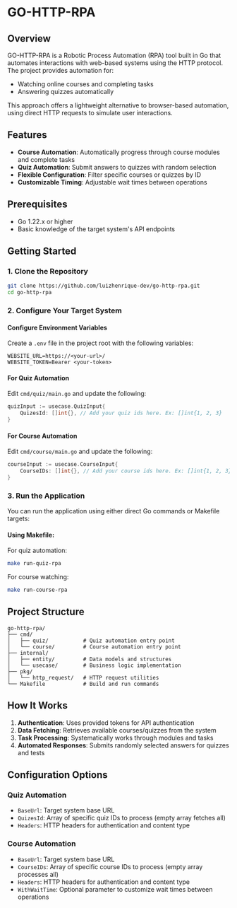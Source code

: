 # GO-HTTP-RPA

## Overview
GO-HTTP-RPA is a Robotic Process Automation (RPA) tool built in Go that automates interactions with web-based systems using the HTTP protocol. The project provides automation for:
- Watching online courses and completing tasks
- Answering quizzes automatically

This approach offers a lightweight alternative to browser-based automation, using direct HTTP requests to simulate user interactions.
## Features
- **Course Automation**: Automatically progress through course modules and complete tasks
- **Quiz Automation**: Submit answers to quizzes with random selection
- **Flexible Configuration**: Filter specific courses or quizzes by ID
- **Customizable Timing**: Adjustable wait times between operations

## Prerequisites
- Go 1.22.x or higher
- Basic knowledge of the target system's API endpoints

## Getting Started
### 1. Clone the Repository
``` sh
git clone https://github.com/luizhenrique-dev/go-http-rpa.git
cd go-http-rpa
```

### 2. Configure Your Target System

#### Configure Environment Variables
Create a `.env` file in the project root with the following variables:
``` 
WEBSITE_URL=https://<your-url>/
WEBSITE_TOKEN=Bearer <your-token>
```

#### For Quiz Automation
Edit `cmd/quiz/main.go` and update the following:
``` go
quizInput := usecase.QuizInput{
    QuizesId: []int{}, // Add your quiz ids here. Ex: []int{1, 2, 3}
}
```
#### For Course Automation
Edit `cmd/course/main.go` and update the following:
``` go
courseInput := usecase.CourseInput{
    CourseIDs: []int{}, // Add your course ids here. Ex: []int{1, 2, 3}
}
```
### 3. Run the Application
You can run the application using either direct Go commands or Makefile targets:
#### Using Makefile:
For quiz automation:
``` sh
make run-quiz-rpa
```
For course watching:
``` sh
make run-course-rpa
```
## Project Structure
``` 
go-http-rpa/
├── cmd/
│   ├── quiz/           # Quiz automation entry point
│   └── course/         # Course automation entry point
├── internal/
│   ├── entity/         # Data models and structures
│   └── usecase/        # Business logic implementation
├── pkg/
│   └── http_request/   # HTTP request utilities
└── Makefile            # Build and run commands
```
## How It Works
1. **Authentication**: Uses provided tokens for API authentication
2. **Data Fetching**: Retrieves available courses/quizzes from the system
3. **Task Processing**: Systematically works through modules and tasks
4. **Automated Responses**: Submits randomly selected answers for quizzes and tests

## Configuration Options
### Quiz Automation
- `BaseUrl`: Target system base URL
- `QuizesId`: Array of specific quiz IDs to process (empty array fetches all)
- `Headers`: HTTP headers for authentication and content type

### Course Automation
- `BaseUrl`: Target system base URL
- `CourseIDs`: Array of specific course IDs to process (empty array processes all)
- `Headers`: HTTP headers for authentication and content type
- `WithWaitTime`: Optional parameter to customize wait times between operations
